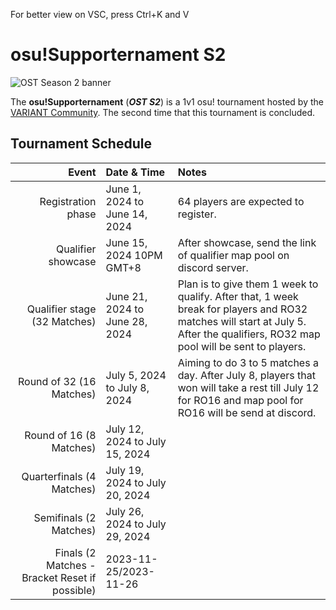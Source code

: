 For better view on VSC, press Ctrl+K and V

# osu!Supporternament S2
![OST Season 2 banner](img/ostS2banner.jpg)

The **osu!Supporternament** (***OST S2***) is a 1v1 osu! tournament hosted by the [VARIANT Community](/tournaments/people/s2_team). The second time that this tournament is concluded. 

## Tournament Schedule
| Event | Date & Time | Notes
| --: | :-- | :-- |
| Registration phase | June 1, 2024 to  June 14, 2024 | 64 players are expected to register.
| Qualifier showcase | June 15, 2024 10PM GMT+8 | After showcase, send the link of qualifier map pool on discord server.
| Qualifier stage (32 Matches) | June 21, 2024 to June 28, 2024 | Plan is to give them 1 week to qualify. After that, 1 week break for players and RO32 matches will start at July 5. After the qualifiers, RO32 map pool will be sent to players.
| Round of 32 (16 Matches)| July 5, 2024 to July 8, 2024 | Aiming to do 3 to 5 matches a day. After July 8, players that won will take a rest till July 12 for RO16 and map pool for RO16 will be send at discord.
| Round of 16 (8 Matches)| July 12, 2024 to July 15, 2024 |
| Quarterfinals (4 Matches) | July 19, 2024 to July 20, 2024 |
| Semifinals (2 Matches) | July 26, 2024 to July 29, 2024 |
| Finals (2 Matches - Bracket Reset if possible) | 2023-11-25/2023-11-26 |